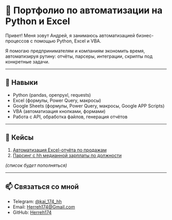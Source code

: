 # 💼 Портфолио по автоматизации на Python и Excel

Привет! Меня зовут Андрей, я занимаюсь автоматизацией бизнес-процессов с помощью Python, Excel и VBA.

Я помогаю предпринимателям и компаниям экономить время, автоматизируя рутину: отчёты, парсеры, интеграции, скрипты под конкретные задачи.

---

## 🔧 Навыки

- Python (pandas, openpyxl, requests)
- Excel (формулы, Power Query, макросы)
- Google Sheets (формулы, Power Query, макросы, Google APP Scripts)
- VBA (автоматизация кнопками, формами)
- Работа с API, обработка файлов, генерация отчётов

---

## 📂 Кейсы

1. [Автоматизация Excel-отчёта по продажам](./case-01-excel-report-automation)
2. [Парсинг с hh медианной зарплаты по должности](./case-02-job_salary_estimator1)

_(список будет пополняться)_

---

## 📫 Связаться со мной

- Telegram: [@kai_174_hh](https://t.me/Herreh174)
- Email: Herreh174@Gmail.com
- GitHub: [Herreh174](https://github.com/Herreh174)
